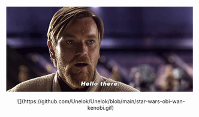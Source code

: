 ![](https://github.com/Unelok/Unelok/blob/main/star-wars-obi-wan-kenobi.gif)

<p align="center">
  ![](https://github.com/Unelok/Unelok/blob/main/star-wars-obi-wan-kenobi.gif)
  <!--<img width="460" height="300" src="https://github.com/Unelok/Unelok/blob/main/star-wars-obi-wan-kenobi.gif">-->
</p>
<!--
**Unelok/Unelok** is a ✨ _special_ ✨ repository because its `README.md` (this file) appears on your GitHub profile.

Here are some ideas to get you started:

- 🔭 I’m currently working on ...
- 🌱 I’m currently learning ...
- 👯 I’m looking to collaborate on ...
- 🤔 I’m looking for help with ...
- 💬 Ask me about ...
- 📫 How to reach me: ...
- 😄 Pronouns: ...
- ⚡ Fun fact: ...
-->
